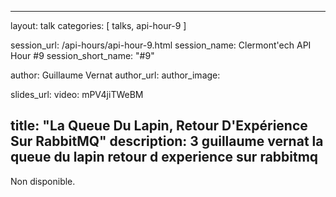 ---
layout: talk
categories: [ talks, api-hour-9 ]

session_url: /api-hours/api-hour-9.html
session_name: Clermont'ech API Hour &#35;9
session_short_name: "&#35;9"

author: Guillaume Vernat
author_url:
author_image:

slides_url:
video: mPV4jiTWeBM

title: "La Queue Du Lapin, Retour D'Expérience Sur RabbitMQ"
description: 3 guillaume vernat la queue du lapin retour d experience sur rabbitmq
------

Non disponible.
